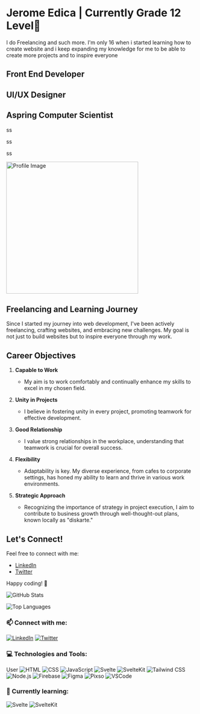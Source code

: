 # Jerome Edica | Currently Grade 12 Level👋
I do Freelancing and such more. I'm
only 16 when i started learning how to
create website and i keep expanding
my knowledge for me to be able to
create more projects and to inspire
everyone

## Front End Developer
## UI/UX Designer
## Aspring Computer Scientist
<p>ss</p>
<p>ss</p>
<p>ss</p>

<img src="https://scontent.fmnl17-3.fna.fbcdn.net/v/t1.15752-9/412284268_1077637556752251_7900963601799980399_n.jpg?_nc_cat=106&ccb=1-7&_nc_sid=8cd0a2&_nc_eui2=AeG3Nv5YdwJuyMyuek3NxSe9j6WZFNr92KuPpZkU2v3Yq0l992UGGbr5WvmjYziP1vqkR8B2tXXCheDsYEhwe-cP&_nc_ohc=GcI6xOEbxrMAX8BA2wn&_nc_ht=scontent.fmnl17-3.fna&oh=03_AdSi07PZG1W12rK4ZEVud9U9Xt9Brai5laH5dKyEDMtfJA&oe=65B7918D" alt="Profile Image" width="350">


## Freelancing and Learning Journey

Since I started my journey into web development, I've been actively freelancing, crafting websites, and embracing new challenges. My goal is not just to build websites but to inspire everyone through my work.

## Career Objectives

1. **Capable to Work**
   - My aim is to work comfortably and continually enhance my skills to excel in my chosen field.

2. **Unity in Projects**
   - I believe in fostering unity in every project, promoting teamwork for effective development.

3. **Good Relationship**
   - I value strong relationships in the workplace, understanding that teamwork is crucial for overall success.

4. **Flexibility**
   - Adaptability is key. My diverse experience, from cafes to corporate settings, has honed my ability to learn and thrive in various work environments.

5. **Strategic Approach**
   - Recognizing the importance of strategy in project execution, I aim to contribute to business growth through well-thought-out plans, known locally as "diskarte."
     
## Let's Connect!

Feel free to connect with me:
- [LinkedIn](https://www.linkedin.com/in/your-linkedin-profile)
- [Twitter](https://twitter.com/your-twitter-handle)

Happy coding! 🚀

![GitHub Stats](https://github-readme-stats.vercel.app/api?username=JDev000&show_icons=true&theme=radical)

![Top Languages](https://github-readme-stats.vercel.app/api/top-langs/?username=JDev000&layout=compact&theme=radical)

### 📫 Connect with me:
[![LinkedIn](https://img.shields.io/badge/LinkedIn-Connect-blue)](https://www.linkedin.com/in/your-linkedin-profile)
[![Twitter](https://img.shields.io/badge/Twitter-Follow-blue)](https://twitter.com/your-twitter-handle)

### 💻 Technologies and Tools:

User
![HTML](https://img.shields.io/badge/-HTML-E34F26?logo=html5&logoColor=white)
![CSS](https://img.shields.io/badge/-CSS-1572B6?logo=css3&logoColor=white)
![JavaScript](https://img.shields.io/badge/-JavaScript-F7DF1E?logo=javascript&logoColor=black)
![Svelte](https://img.shields.io/badge/-Svelte-FF3E00?logo=svelte&logoColor=white)
![SvelteKit](https://img.shields.io/badge/-SvelteKit-FF3E00?logo=svelte&logoColor=white)
![Tailwind CSS](https://img.shields.io/badge/-Tailwind%20CSS-38B2AC?logo=tailwind-css&logoColor=white)
![Node.js](https://img.shields.io/badge/-Node.js-339933?logo=node.js&logoColor=white)
![Firebase](https://img.shields.io/badge/-Firebase-FFCA28?logo=firebase&logoColor=black)
![Figma](https://img.shields.io/badge/-Figma-F24E1E?logo=figma&logoColor=white)
![Pixso](https://img.shields.io/badge/-Pixso-339933?logo=pixso&logoColor=white)
![VSCode](https://img.shields.io/badge/-VSCode-007ACC?logo=visual-studio-code&logoColor=white)


### 🌱 Currently learning:

![Svelte](https://img.shields.io/badge/-Svelte-FF3E00?logo=svelte&logoColor=white)
![SvelteKit](https://img.shields.io/badge/-SvelteKit-FF3E00?logo=svelte&logoColor=white)

